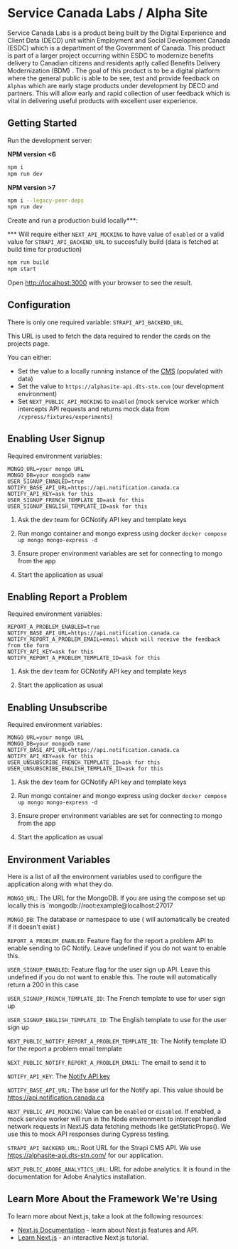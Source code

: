 # Service Canada Labs / Alpha Site

Service Canada Labs is a product being built by the Digital Experience and Client Data (DECD) unit within Employment and Social Development Canada (ESDC) which is a department of the Government of Canada. This product is part of a larger project occurring within ESDC to modernize benefits delivery to Canadian citizens and residents aptly called Benefits Delivery Modernization (BDM) . The goal of this product is to be a digital platform where the general public is able to be see, test and provide feedback on `Alphas` which are early stage products under development by DECD and partners. This will allow early and rapid collection of user feedback which is vital in delivering useful products with excellent user experience.

## Getting Started

Run the development server:

**NPM version <6**
```bash
npm i
npm run dev
```

**NPM version >7**
```bash
npm i --legacy-peer-deps
npm run dev
```

Create and run a production build locally***:

*** Will require either `NEXT_API_MOCKING` to have value of `enabled` or a valid value for `STRAPI_API_BACKEND_URL` to succesfully build (data is fetched at build time for production)

```bash
npm run build
npm start
```

Open [http://localhost:3000](http://localhost:3000) with your browser to see the result.

## Configuration

There is only one required variable: `STRAPI_API_BACKEND_URL`

This URL is used to fetch the data required to render the cards on the projects page.

You can either:

- Set the value to a locally running instance of the [CMS](https://github.com/DTS-STN/Alpha-Site-CMS) (populated with data)
- Set the value to `https://alphasite-api.dts-stn.com` (our development environment)
- Set `NEXT_PUBLIC_API_MOCKING` to `enabled` (mock service worker which intercepts API requests and returns mock data from `/cypress/fixtures/experiments`)

## Enabling User Signup

Required environment variables:

```code
MONGO_URL=your mongo URL
MONGO_DB=your mongodb name
USER_SIGNUP_ENABLED=true
NOTIFY_BASE_API_URL=https://api.notification.canada.ca
NOTIFY_API_KEY=ask for this
USER_SIGNUP_FRENCH_TEMPLATE_ID=ask for this
USER_SIGNUP_ENGLISH_TEMPLATE_ID=ask for this
```

1. Ask the dev team for GCNotify API key and template keys

2. Run mongo container and mongo express using docker `docker compose up mongo mongo-express -d`

3. Ensure proper environment variables are set for connecting to mongo from the app

4. Start the application as usual

## Enabling Report a Problem

Required environment variables:

```code
REPORT_A_PROBLEM_ENABLED=true
NOTIFY_BASE_API_URL=https://api.notification.canada.ca
NOTIFY_REPORT_A_PROBLEM_EMAIL=email which will receive the feedback from the form
NOTIFY_API_KEY=ask for this
NOTIFY_REPORT_A_PROBLEM_TEMPLATE_ID=ask for this
```

1. Ask the dev team for GCNotify API key and template keys

2. Start the application as usual

## Enabling Unsubscribe

Required environment variables:

```code
MONGO_URL=your mongo URL
MONGO_DB=your mongodb name
NOTIFY_BASE_API_URL=https://api.notification.canada.ca
NOTIFY_API_KEY=ask for this
USER_UNSUBSCRIBE_FRENCH_TEMPLATE_ID=ask for this
USER_UNSUBSCRIBE_ENGLISH_TEMPLATE_ID=ask for this
```

1. Ask the dev team for GCNotify API key and template keys

2. Run mongo container and mongo express using docker `docker compose up mongo mongo-express -d`

3. Ensure proper environment variables are set for connecting to mongo from the app

4. Start the application as usual

## Environment Variables 

Here is a list of all the environment variables used to configure the application along with what they do.

`MONGO_URL`: The URL for the MongoDB. If you are using the compose set up locally this is `mongodb://root:example@localhost:27017

`MONGO_DB`: The database or namespace to use ( will automatically be created if it doesn't exist )

`REPORT_A_PROBLEM_ENABLED`: Feature flag for the report a problem API to enable sending to GC Notify. Leave undefined if you do not want to enable this.

`USER_SIGNUP_ENABLED`: Feature flag for the user sign up API. Leave this undefined if you do not want to enable this. The route will automatically return a 200 in this case

`USER_SIGNUP_FRENCH_TEMPLATE_ID`: The French template to use for user sign up

`USER_SIGNUP_ENGLISH_TEMPLATE_ID`: The English template to use for the user sign up

`NEXT_PUBLIC_NOTIFY_REPORT_A_PROBLEM_TEMPLATE_ID`: The Notify template ID for the report a problem email template

`NEXT_PUBLIC_NOTIFY_REPORT_A_PROBLEM_EMAIL`: The email to send it to

`NOTIFY_API_KEY`: The [Notify API key](https://documentation.notification.canada.ca/en/start.html#headers)

`NOTIFY_BASE_API_URL`: The base url for the Notify api. This value should be https://api.notification.canada.ca

`NEXT_PUBLIC_API_MOCKING`: Value can be `enabled` or `disabled`. If enabled, a mock service worker will run in the Node environment to intercept handled network requests in NextJS data fetching methods like getStaticProps(). We use this to mock API responses during Cypress testing.

`STRAPI_API_BACKEND_URL`: Root URL for the Strapi CMS API. We use https://alphasite-api.dts-stn.com/ for our application.

`NEXT_PUBLIC_ADOBE_ANALYTICS_URL`: URL for adobe analytics. It is found in the documentation for Adobe Analytics installation.

## Learn More About the Framework We're Using

To learn more about Next.js, take a look at the following resources:

- [Next.js Documentation](https://nextjs.org/docs) - learn about Next.js features and API.
- [Learn Next.js](https://nextjs.org/learn) - an interactive Next.js tutorial.

